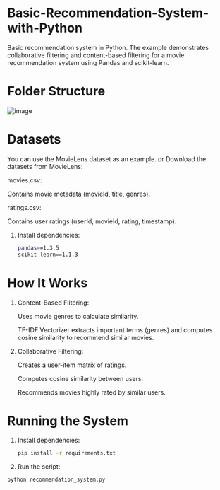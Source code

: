 #  Basic-Recommendation-System-with-Python
Basic recommendation system in Python. The example demonstrates collaborative filtering and content-based filtering for a movie recommendation system using Pandas and scikit-learn.


# Folder Structure

![image](https://github.com/user-attachments/assets/71cfbbf7-6f54-4dde-9a3a-0c4c88e5ac9d)


# Datasets

You can use the MovieLens dataset as an example. or Download the datasets from MovieLens:

movies.csv:

Contains movie metadata (movieId, title, genres).

ratings.csv:

Contains user ratings (userId, movieId, rating, timestamp).



1. Install dependencies:
    ```bash
    pandas==1.3.5
    scikit-learn==1.1.3


# How It Works

1. Content-Based Filtering:
   
   Uses movie genres to calculate similarity.

   TF-IDF Vectorizer extracts important terms (genres) and computes cosine similarity to recommend similar movies.

2. Collaborative Filtering:

   Creates a user-item matrix of ratings.

   Computes cosine similarity between users.

   Recommends movies highly rated by similar users.



# Running the System

1. Install dependencies:
   ```bash
   pip install -r requirements.txt


2. Run the script:
  ```bash
  python recommendation_system.py



